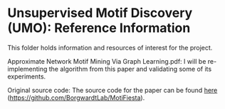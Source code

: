# Unsupervised Motif Discovery (UMO): Reference Information

This folder holds information and resources of interest for the project.  

Approximate Network Motif Mining Via Graph Learning.pdf: I will be re-implementing the algorithm from this paper and validating some of its experiments.

Original source code: The source code for the paper can be found [here]([https://www.genome.gov/](https://github.com/BorgwardtLab/MotiFiesta)) (https://github.com/BorgwardtLab/MotiFiesta).

<!---This is intended to be a convenient location for project members to access
support material for the project.-->

<!---For LaTeX files references are put in the References.bib file for processing by
BibTeX.  A nice convention for naming the references is to use the Nat Bib
convention.  That is, the citation name, and the corresponding file name should
be in the format AuthorYear.  If there is two author's the name should be
Author1Author2Year.  For more than two authors, the name should be
Author1EtAlYear.  In the preceding text, Author, Author1 and Author2 are the
last names of the authors.-->
